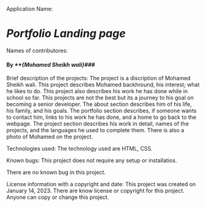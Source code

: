 Application Name: 
# _Portfolio Landing page_

Names of contributores: 
#### By _**{Mohamed Sheikh wali}###_

Brief description of the projects: 
The project is a discription of Mohamed Sheikh wali. This project describes Mohamed backhround, his interest; what he likes to do. This project also describes his work he has done while in school so far. This projects are not the best but its a journey to his goal on becoming a senior developer. The about section describes him of his life, his family, and his goals. The portfolio section describes, if someone wants to contact him, links to his work he has done, and a home to go back to the webpage. The project section describes his work in detail, names of the projects, and the languages he used to complete them. There is also a photo of Mohamed on the project.

Technologies used: The technology used are HTML, CSS. 

Known bugs: This project does not require any setup or installatios. 

There are no known bug in this project.

License information with a copyright and date: 
This project was created on January 14, 2023. There are know license or copyright for this project. Anyone can copy or change this project.

